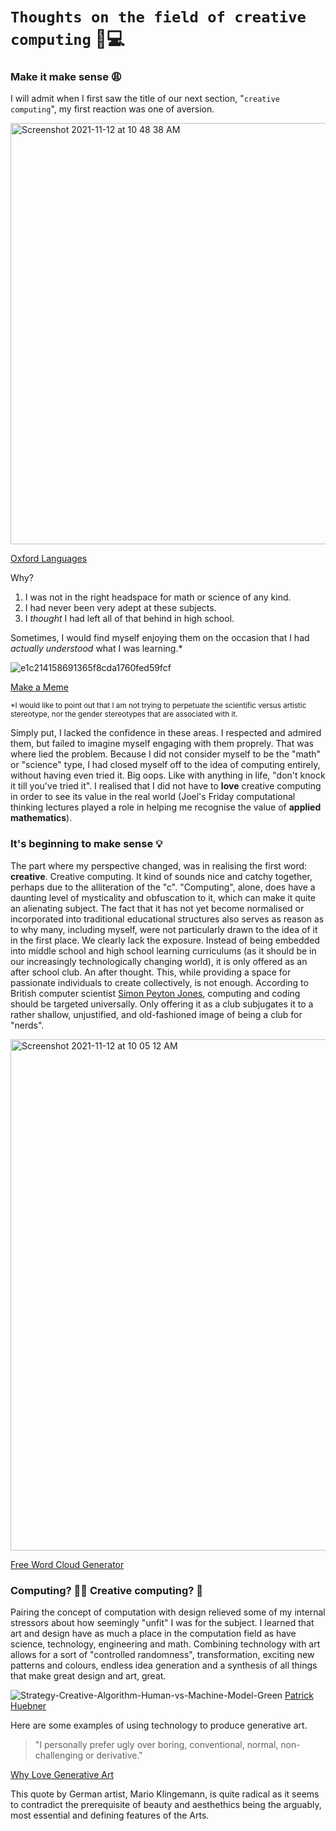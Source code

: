 # `Thoughts on the field of creative computing` 💭💻

### Make it make sense 😩

I will admit when I first saw the title of our next section, "`creative computing`", my first reaction was one of aversion. 

<img width="674" alt="Screenshot 2021-11-12 at 10 48 38 AM" src="https://user-images.githubusercontent.com/93985229/141455022-6528bdda-125c-41e4-863f-c417547c758f.png">

[Oxford Languages](https://www.google.com/search?q=aversion+define&oq=aversion+define&aqs=chrome.0.69i59j0i22i30l9.2980j0j9&sourceid=chrome&ie=UTF-8)

Why?

1. I was not in the right headspace for math or science of any kind. 
2. I had never been very adept at these subjects.
3. I *thought* I had left all of that behind in high school. 

Sometimes, I would find myself enjoying them on the occasion that I had *actually understood* what I was learning.\*

![e1c214158691365f8cda1760fed59fcf](https://user-images.githubusercontent.com/93985229/141436845-8b0ecfdb-350e-41f4-9325-715536ceb139.jpg)

[Make a Meme](https://makeameme.org/meme/not-sure-if-5ba881)

<sub>\*I would like to point out that I am not trying to perpetuate the scientific versus artistic stereotype, nor the gender stereotypes that are associated with it.<sub> 

Simply put, I lacked the confidence in these areas. I respected and admired them, but failed to imagine myself engaging with them proprely. That was where lied the problem. Because I did not consider myself to be the "math" or "science" type, I had closed myself off to the idea of computing entirely, without having even tried it. Big oops. Like with anything in life, "don't knock it till you've tried it". I realised that I did not have to **love** creative computing in order to see its value in the real world (Joel's Friday computational thinking lectures played a role in helping me recognise the value of **applied mathematics**). 

### It's beginning to make sense 💡

The part where my perspective changed, was in realising the first word: **creative**. Creative computing. It kind of sounds nice and catchy together, perhaps due to the alliteration of the "c". "Computing", alone, does have a daunting level of mysticality and obfuscation to it, which can make it quite an alienating subject. The fact that it has not yet become normalised or incorporated into traditional educational structures also serves as reason as to why many, including myself, were not particularly drawn to the idea of it in the first place. We clearly lack the exposure. Instead of being embedded into middle school and high school learning curriculums (as it should be in our increasingly technologically changing world), it is only offered as an after school club. An after thought. This, while providing a space for passionate individuals to create collectively, is not enough. According to British computer scientist [Simon Peyton Jones](https://www.youtube.com/watch?v=Ia55clAtdMs), computing and coding should be targeted universally. Only offering it as a club subjugates it to a rather shallow, unjustified, and old-fashioned image of being a club for "nerds". 

<img width="818" alt="Screenshot 2021-11-12 at 10 05 12 AM" src="https://user-images.githubusercontent.com/93985229/141449246-ceea9b1d-2d55-419a-b5f5-ade5bd910089.png">

[Free Word Cloud Generator](https://www.freewordcloudgenerator.com/)

### Computing? 🙅‍♀️ Creative computing? 🤰
Pairing the concept of computation with design relieved some of my internal stressors about how seemingly "unfit" I was for the subject. I learned that art and design have as much a place in the computation field as have science, technology, engineering and math. Combining technology with art allows for a sort of "controlled randomness", transformation, exciting new patterns and colours, endless idea generation and a synthesis of all things that make great design and art, great.

![Strategy-Creative-Algorithm-Human-vs-Machine-Model-Green](https://user-images.githubusercontent.com/93985229/141434176-c9ed9a3c-fa1b-41b4-9f26-932f6b2d71cd.png)
[Patrick Huebner](https://www.patrik-huebner.com/method)

Here are some examples of using technology to produce generative art. 

>"I personally prefer ugly over boring, conventional, normal, non-challenging or derivative."
  
[Why Love Generative Art](https://www.artnome.com/news/2018/8/8/why-love-generative-art)
  
This quote by German artist, Mario Klingemann, is quite radical as it seems to contradict the prerequisite of beauty and aesthethics being the arguably, most essential and defining features of the Arts. 

